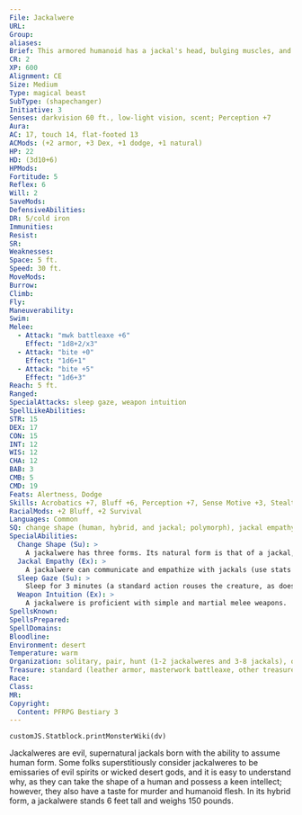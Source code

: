 ```yaml
---
File: Jackalwere
URL: 
Group: 
aliases: 
Brief: This armored humanoid has a jackal's head, bulging muscles, and a gaze that makes the world drift away.
CR: 2
XP: 600
Alignment: CE
Size: Medium
Type: magical beast
SubType: (shapechanger)
Initiative: 3
Senses: darkvision 60 ft., low-light vision, scent; Perception +7
Aura: 
AC: 17, touch 14, flat-footed 13
ACMods: (+2 armor, +3 Dex, +1 dodge, +1 natural)
HP: 22
HD: (3d10+6)
HPMods: 
Fortitude: 5
Reflex: 6
Will: 2
SaveMods: 
DefensiveAbilities: 
DR: 5/cold iron
Immunities: 
Resist: 
SR: 
Weaknesses: 
Space: 5 ft.
Speed: 30 ft.
MoveMods: 
Burrow: 
Climb: 
Fly: 
Maneuverability: 
Swim: 
Melee: 
  - Attack: "mwk battleaxe +6"
    Effect: "1d8+2/x3"
  - Attack: "bite +0"
    Effect: "1d6+1"
  - Attack: "bite +5"
    Effect: "1d6+3"
Reach: 5 ft.
Ranged: 
SpecialAttacks: sleep gaze, weapon intuition
SpellLikeAbilities: 
STR: 15
DEX: 17
CON: 15
INT: 12
WIS: 12
CHA: 12
BAB: 3
CMB: 5
CMD: 19
Feats: Alertness, Dodge
Skills: Acrobatics +7, Bluff +6, Perception +7, Sense Motive +3, Stealth +7, Survival +6
RacialMods: +2 Bluff, +2 Survival
Languages: Common
SQ: change shape (human, hybrid, and jackal; polymorph), jackal empathy
SpecialAbilities:
  Change Shape (Su): >
    A jackalwere has three forms. Its natural form is that of a jackal, but it can also take the form of a human or a human-jackal hybrid. A jackalwere's human form is fixed-it cannot assume different human forms. A jackalwere can use its sleep gaze in any of its forms. In jackal form, it functions as a dog (Bestiary 87). In its hybrid form, a jackalwere can make a bite attack as a secondary attack, while in human form it lacks its bite attack entirely. A jackalwere can shift into any of its three alternate forms as a move action. Equipment does not meld with the new form between human and hybrid forms but does between those forms and its jackal form.
  Jackal Empathy (Ex): >
    A jackalwere can communicate and empathize with jackals (use stats for Small dog; see Bestiary 87), and can use Bluff as if it were Diplomacy to change a jackal's attitude, receiving a +4 racial bonus to do so.
  Sleep Gaze (Su): >
    Sleep for 3 minutes (a standard action rouses the creature, as does damage), 30 feet, Will DC 12 negates. A creature that succeeds at the saving throw cannot be affected by the same jackalwere's sleep gaze for 24 hours. This is a sleep effect. The save DC is Charisma-based.
  Weapon Intuition (Ex): >
    A jackalwere is proficient with simple and martial melee weapons.
SpellsKnown: 
SpellsPrepared: 
SpellDomains: 
Bloodline: 
Environment: desert
Temperature: warm
Organization: solitary, pair, hunt (1-2 jackalweres and 3-8 jackals), or pack (2-5 plus 3-12 jackals)
Treasure: standard (leather armor, masterwork battleaxe, other treasure)
Race: 
Class: 
MR: 
Copyright:
  Content: PFRPG Bestiary 3
---
```

```dataviewjs
customJS.Statblock.printMonsterWiki(dv)
```
Jackalweres are evil, supernatural jackals born with the ability to assume human form. Some folks superstitiously consider jackalweres to be emissaries of evil spirits or wicked desert gods, and it is easy to understand why, as they can take the shape of a human and possess a keen intellect; however, they also have a taste for murder and humanoid flesh.  In its hybrid form, a jackalwere stands 6 feet tall and weighs 150 pounds.
